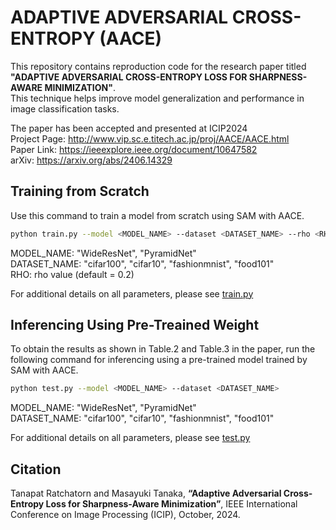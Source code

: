 # ADAPTIVE ADVERSARIAL CROSS-ENTROPY (AACE)
 
This repository contains reproduction code for the research paper titled **"ADAPTIVE ADVERSARIAL CROSS-ENTROPY LOSS FOR SHARPNESS-AWARE MINIMIZATION"**.  
This technique helps improve model generalization and performance in image classification tasks.

The paper has been accepted and presented at ICIP2024  
Project Page: http://www.vip.sc.e.titech.ac.jp/proj/AACE/AACE.html  
Paper Link: https://ieeexplore.ieee.org/document/10647582  
arXiv: https://arxiv.org/abs/2406.14329

## Training from Scratch
Use this command to train a model from scratch using SAM with AACE.  

```bash
python train.py --model <MODEL_NAME> --dataset <DATASET_NAME> --rho <RHO>
```
MODEL_NAME: "WideResNet", "PyramidNet"  
DATASET_NAME: "cifar100", "cifar10", "fashionmnist", "food101"  
RHO: rho value (default = 0.2)

For additional details on all parameters, please see [train.py](train.py)

## Inferencing Using Pre-Treained Weight
To obtain the results as shown in Table.2 and Table.3 in the paper, run the following command for inferencing using a pre-trained model trained by SAM with AACE.


```bash
python test.py --model <MODEL_NAME> --dataset <DATASET_NAME>
```

MODEL_NAME: "WideResNet", "PyramidNet"  
DATASET_NAME: "cifar100", "cifar10", "fashionmnist", "food101"

For additional details on all parameters, please see [test.py](test.py)

## Citation
Tanapat Ratchatorn and Masayuki Tanaka, **“Adaptive Adversarial Cross-Entropy Loss for Sharpness-Aware Minimization”**, IEEE International Conference on Image Processing (ICIP), October, 2024.
